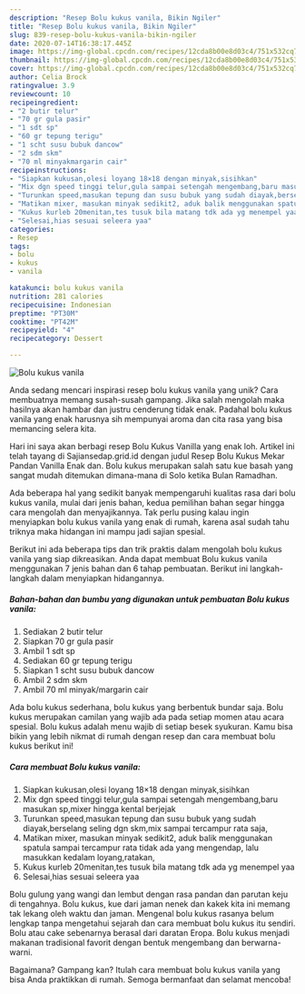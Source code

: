 ```yaml
---
description: "Resep Bolu kukus vanila, Bikin Ngiler"
title: "Resep Bolu kukus vanila, Bikin Ngiler"
slug: 839-resep-bolu-kukus-vanila-bikin-ngiler
date: 2020-07-14T16:38:17.445Z
image: https://img-global.cpcdn.com/recipes/12cda8b00e8d03c4/751x532cq70/bolu-kukus-vanila-foto-resep-utama.jpg
thumbnail: https://img-global.cpcdn.com/recipes/12cda8b00e8d03c4/751x532cq70/bolu-kukus-vanila-foto-resep-utama.jpg
cover: https://img-global.cpcdn.com/recipes/12cda8b00e8d03c4/751x532cq70/bolu-kukus-vanila-foto-resep-utama.jpg
author: Celia Brock
ratingvalue: 3.9
reviewcount: 10
recipeingredient:
- "2 butir telur"
- "70 gr gula pasir"
- "1 sdt sp"
- "60 gr tepung terigu"
- "1 scht susu bubuk dancow"
- "2 sdm skm"
- "70 ml minyakmargarin cair"
recipeinstructions:
- "Siapkan kukusan,olesi loyang 18×18 dengan minyak,sisihkan"
- "Mix dgn speed tinggi telur,gula sampai setengah mengembang,baru masukan sp,mixer hingga kental berjejak"
- "Turunkan speed,masukan tepung dan susu bubuk yang sudah diayak,berselang seling dgn skm,mix sampai tercampur rata saja,"
- "Matikan mixer, masukan minyak sedikit2, aduk balik menggunakan spatula sampai tercampur rata tidak ada yang mengendap, lalu masukkan kedalam loyang,ratakan,"
- "Kukus kurleb 20menitan,tes tusuk bila matang tdk ada yg menempel yaa"
- "Selesai,hias sesuai seleera yaa"
categories:
- Resep
tags:
- bolu
- kukus
- vanila

katakunci: bolu kukus vanila 
nutrition: 281 calories
recipecuisine: Indonesian
preptime: "PT30M"
cooktime: "PT42M"
recipeyield: "4"
recipecategory: Dessert

---
```



![Bolu kukus vanila](https://img-global.cpcdn.com/recipes/12cda8b00e8d03c4/751x532cq70/bolu-kukus-vanila-foto-resep-utama.jpg)

Anda sedang mencari inspirasi resep bolu kukus vanila yang unik? Cara membuatnya memang susah-susah gampang. Jika salah mengolah maka hasilnya akan hambar dan justru cenderung tidak enak. Padahal bolu kukus vanila yang enak harusnya sih mempunyai aroma dan cita rasa yang bisa memancing selera kita.

Hari ini saya akan berbagi resep Bolu Kukus Vanilla yang enak loh. Artikel ini telah tayang di Sajiansedap.grid.id dengan judul Resep Bolu Kukus Mekar Pandan Vanilla Enak dan. Bolu kukus merupakan salah satu kue basah yang sangat mudah ditemukan dimana-mana di Solo ketika Bulan Ramadhan.

Ada beberapa hal yang sedikit banyak mempengaruhi kualitas rasa dari bolu kukus vanila, mulai dari jenis bahan, kedua pemilihan bahan segar hingga cara mengolah dan menyajikannya. Tak perlu pusing kalau ingin menyiapkan bolu kukus vanila yang enak di rumah, karena asal sudah tahu triknya maka hidangan ini mampu jadi sajian spesial.


Berikut ini ada beberapa tips dan trik praktis dalam mengolah bolu kukus vanila yang siap dikreasikan. Anda dapat membuat Bolu kukus vanila menggunakan 7 jenis bahan dan 6 tahap pembuatan. Berikut ini langkah-langkah dalam menyiapkan hidangannya.

<!--inarticleads1-->

##### Bahan-bahan dan bumbu yang digunakan untuk pembuatan Bolu kukus vanila:

1. Sediakan 2 butir telur
1. Siapkan 70 gr gula pasir
1. Ambil 1 sdt sp
1. Sediakan 60 gr tepung terigu
1. Siapkan 1 scht susu bubuk dancow
1. Ambil 2 sdm skm
1. Ambil 70 ml minyak/margarin cair


Ada bolu kukus sederhana, bolu kukus yang berbentuk bundar saja. Bolu kukus merupakan camilan yang wajib ada pada setiap momen atau acara spesial. Bolu kukus adalah menu wajib di setiap besek syukuran. Kamu bisa bikin yang lebih nikmat di rumah dengan resep dan cara membuat bolu kukus berikut ini! 

<!--inarticleads2-->

##### Cara membuat Bolu kukus vanila:

1. Siapkan kukusan,olesi loyang 18×18 dengan minyak,sisihkan
1. Mix dgn speed tinggi telur,gula sampai setengah mengembang,baru masukan sp,mixer hingga kental berjejak
1. Turunkan speed,masukan tepung dan susu bubuk yang sudah diayak,berselang seling dgn skm,mix sampai tercampur rata saja,
1. Matikan mixer, masukan minyak sedikit2, aduk balik menggunakan spatula sampai tercampur rata tidak ada yang mengendap, lalu masukkan kedalam loyang,ratakan,
1. Kukus kurleb 20menitan,tes tusuk bila matang tdk ada yg menempel yaa
1. Selesai,hias sesuai seleera yaa


Bolu gulung yang wangi dan lembut dengan rasa pandan dan parutan keju di tengahnya. Bolu kukus, kue dari jaman nenek dan kakek kita ini memang tak lekang oleh waktu dan jaman. Mengenal bolu kukus rasanya belum lengkap tanpa mengetahui sejarah dan cara membuat bolu kukus itu sendiri. Bolu atau cake sebenarnya berasal dari daratan Eropa. Bolu kukus menjadi makanan tradisional favorit dengan bentuk mengembang dan berwarna-warni. 

Bagaimana? Gampang kan? Itulah cara membuat bolu kukus vanila yang bisa Anda praktikkan di rumah. Semoga bermanfaat dan selamat mencoba!
